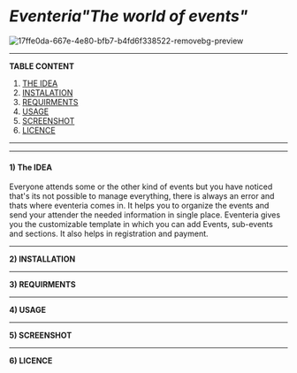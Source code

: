 # <i><b>Eventeria</b>"The world of events"</i>
![17ffe0da-667e-4e80-bfb7-b4fd6f338522-removebg-preview](https://user-images.githubusercontent.com/85620394/162565101-429a93f1-2595-454f-bdb4-f2d8bc8e6659.png)


_________________________________________________________________________________________________________________________________________________________

**TABLE CONTENT**
1) <a href="url">THE IDEA</a>
2) <a href="url">INSTALATION</a>
3) <a href="url">REQUIRMENTS</a>
4) <a href="url">USAGE</a>
5) <a href="url">SCREENSHOT</a>
6) <a href="url">LICENCE</a>

__________________________________________________________________________________________________________________________________________________________


----------------------------------------------------------------------------------------------------------------------------------------------------------
<h4>1) The IDEA</h4> 
Everyone attends some or the other kind of events but you have noticed that's its not possible to manage everything, there is always an error and thats where eventeria comes in. It helps you to organize the events and send your attender the needed information in single place. 
Eventeria gives you the customizable template in which you can add Events, sub-events and sections. It also helps in registration and payment. 


----------------------------------------------------------------------------------------------------------------------------------------------------------
**2) INSTALLATION**



-------------------------------------------------------------------------------------------------------------------------------------------------------
**3) REQUIRMENTS**



---------------------------------------------------------------------------------------------------------------------------------------------------------
**4) USAGE**



--------------------------------------------------------------------------------------------------------------------------------------
**5) SCREENSHOT**




---------------------------------------------------------------------------------------------------------------------------------------------------------
**6) LICENCE**


